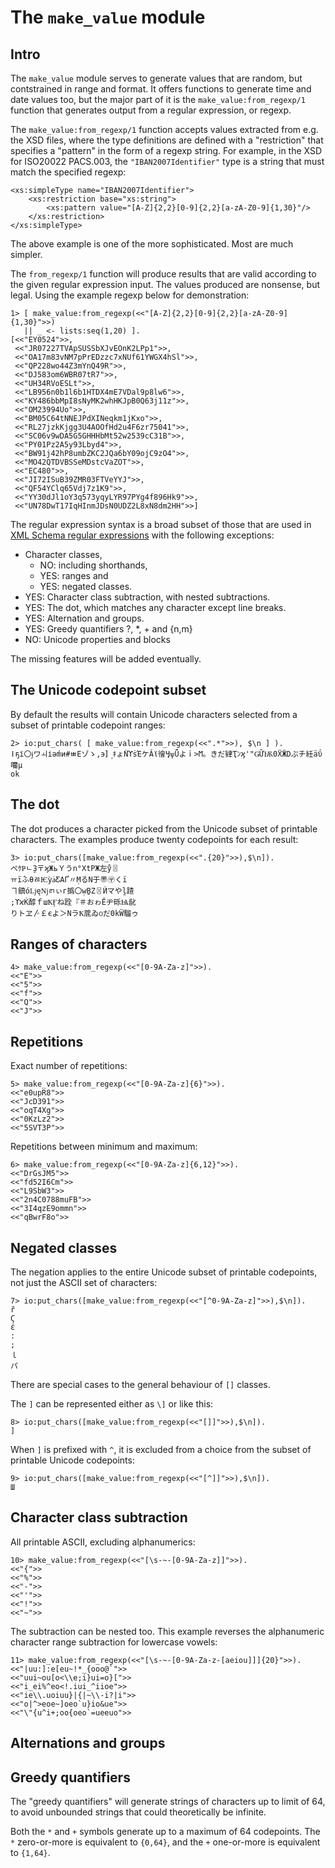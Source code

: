 # The `make_value` module

## Intro

The `make_value` module serves to generate values that are random, but
contstrained in range and format. It offers functions to generate time and
date values too, but the major part of it is the `make_value:from_regexp/1`
function that generates output from a regular expression, or regexp.

The `make_value:from_regexp/1` function accepts values extracted from e.g.
the XSD files, where the type definitions are defined with a "restriction"
that specifies a "pattern" in the form of a regexp string. For example, in
the XSD for ISO20022 PACS.003, the `"IBAN2007Identifier"` type is a string
that must match the specified regexp:


```
<xs:simpleType name="IBAN2007Identifier">
    <xs:restriction base="xs:string">
        <xs:pattern value="[A-Z]{2,2}[0-9]{2,2}[a-zA-Z0-9]{1,30}"/>
    </xs:restriction>
</xs:simpleType>
```

The above example is one of the more sophisticated. Most are much simpler.

The `from_regexp/1` function will produce results that are valid according
to the given regular expression input.  The values produced are nonsense,
but legal.  Using the example regexp below for demonstration:

```
1> [ make_value:from_regexp(<<"[A-Z]{2,2}[0-9]{2,2}[a-zA-Z0-9]{1,30}">>)
   || _ <- lists:seq(1,20) ].
[<<"EY0524">>,
 <<"JR07227TVApSUSSbXJvEOnK2LPp1">>,
 <<"OA17m83vNM7pPrEDzzc7xNUf61YWGX4hSl">>,
 <<"QP228wo44Z3mYnQ49R">>,
 <<"DJ583om6WBR07tR7">>,
 <<"UH34RVoESLt">>,
 <<"LB956n0b1l6b1HTDX4mE7VDal9p8lw6">>,
 <<"KY486bbMpI8sNyMK2whHKJpB0Q63j11z">>,
 <<"OM23994Uo">>,
 <<"BM05C64tNNEJPdXINeqkm1jKxo">>,
 <<"RL27jzkKjgg3U4AOOfHd2u4F6zr75041">>,
 <<"SC06v9wDA5G5GHHHbMt52w2539cC31B">>,
 <<"PY01Pz2A5y93Lbyd4">>,
 <<"BW91j42hP8umbZKC2JQa6bY09ojC9zO4">>,
 <<"MO42QTDVBSSeMDstcVaZOT">>,
 <<"EC480">>,
 <<"JI72ISuB39ZMR03FTVeYYJ">>,
 <<"QF54YClq65Vdj7z1K9">>,
 <<"YY30dJl1oY3q573yqyLYR97PYg4f896Hk9">>,
 <<"UN78DwT17IqHInmJDsN0UDZ2L8xN8dm2HH">>]
```

The regular expression syntax is a broad subset of those that are used in
[XML Schema regular expressions](https://www.regular-expressions.info/xml.html)
with the following exceptions:

- Character classes,
  - NO: including shorthands,
  - YES: ranges and
  - YES: negated classes.
- YES: Character class subtraction, with nested subtractions.
- YES: The dot, which matches any character except line breaks.
- YES: Alternation and groups.
- YES: Greedy quantifiers ?, *, + and {n,m}
- NO: Unicode properties and blocks

The missing features will be added eventually.

## The Unicode codepoint subset

By default the results will contain Unicode characters selected from a
subset of printable codepoint ranges:

```
2> io:put_chars( [ make_value:from_regexp(<<".*">>), $\n ] ).
ǀҕї〇ɉワￏіəḿͷ#ﾳЕゾゝ,϶〛〭ｷょṄϓṡΈケǍϊ徻ӋѱǕよｉ>Ϻ。きだ肄Ҭﾝϗ'"ǤỮѬ0ẌӜDぷチ紝äΰ囒μ
ok
```

## The dot

The dot produces a character picked from the Unicode subset of printable
characters. The examples produce twenty codepoints for each result:

```
3> io:put_chars([make_value:from_regexp(<<".{20}">>),$\n]).
ぺｹҎﾤҘ〒ϗЖьＹうn°ХtPЖ左ẙ〿
ￗḯふθﾰѤỳẚƸAҐ〃ṂるN于〠〶くï
ヿ鎮όǈęǋﾪぃг撝〇ẉḆΖ〿Ѝマやḽ蹅
;ϒϰḰ醇ｆшҞӺね跧『＃おゎĚヂ砾Ѩ龀
りトヱ〴￡єよ＞NラҞ菧ゐѻだ0kẄ騮ゥ
```

## Ranges of characters

```
4> make_value:from_regexp(<<"[0-9A-Za-z]">>).
<<"E">>
<<"5">>
<<"f">>
<<"Q">>
<<"J">>
```

## Repetitions

Exact number of repetitions:

```
5> make_value:from_regexp(<<"[0-9A-Za-z]{6}">>).
<<"e0upR8">>
<<"JcD391">>
<<"oqT4Xg">>
<<"0KzLz2">>
<<"5SVT3P">>
```

Repetitions between minimum and maximum:

```
6> make_value:from_regexp(<<"[0-9A-Za-z]{6,12}">>).
<<"DrGsJM5">>
<<"fd52I6Cm">>
<<"L9SbW3">>
<<"2n4C0788muFB">>
<<"3I4qzE9ommn">>
<<"qBwrF8o">>
```

## Negated classes

The negation applies to the entire Unicode subset of printable codepoints,
not just the ASCII set of characters:

```
7> io:put_chars([make_value:from_regexp(<<"[^0-9A-Za-z]">>),$\n]).
ȑ
Ϛ
έ
:
;
ｌ
パ
```

There are special cases to the general behaviour of `[]` classes.

The `]` can be represented either as `\]` or like this:

```
8> io:put_chars([make_value:from_regexp(<<"[]]">>),$\n]).
]
```

When `]` is prefixed with `^`, it is excluded from a choice from the subset
of printable Unicode codepoints:

```
9> io:put_chars([make_value:from_regexp(<<"[^]]">>),$\n]).
Ш
```


## Character class subtraction

All printable ASCII, excluding alphanumerics:

```
10> make_value:from_regexp(<<"[\s-~-[0-9A-Za-z]]">>).
<<"{">>
<<"%">>
<<"-">>
<<"'">>
<<"!">>
<<"~">>
```

The subtraction can be nested too.  This example reverses the alphanumeric
character range subtraction for lowercase vowels:

```
11> make_value:from_regexp(<<"[\s-~-[0-9A-Za-z-[aeiou]]]{20}">>).
<<"|uu:]:e[eu~!*_{ooo@`">>
<<"uui~ou[o<\\e;i}ui=o}[">>
<<"i_ei%^eo<!.iui_^iioe">>
<<"ie\\.uoiuu}|{|~\\-i?|i">>
<<"o|^>eoe~]oeo`u}io&ue">>
<<"\"{u^i+;oo{oeo`=ueeuo">>
```

## Alternations and groups

## Greedy quantifiers

The "greedy quantifiers" will generate strings of characters up to limit of
64, to avoid unbounded strings that could theoretically be infinite.

Both the `*` and `+` symbols generate up to a maximum of 64 codepoints.  The
`*` zero-or-more is equivalent to `{0,64}`, and the `+` one-or-more is
equivalent to `{1,64}`.
